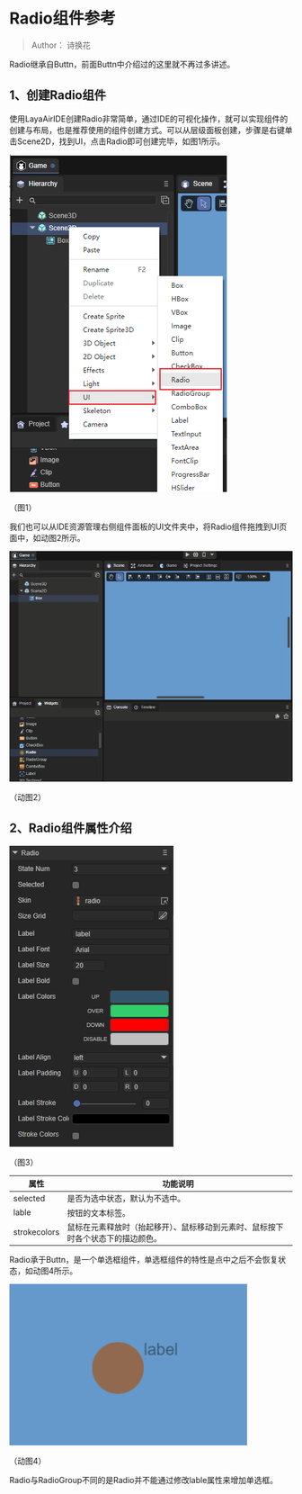# Radio组件参考

> Author：  诗换花

Radio继承自Buttn，前面Buttn中介绍过的这里就不再过多讲述。

## 1、创建Radio组件

 使用LayaAirIDE创建Radio非常简单，通过IDE的可视化操作，就可以实现组件的创建与布局，也是推荐使用的组件创建方式。可以从层级面板创建，步骤是右键单击Scene2D，找到UI，点击Radio即可创建完毕，如图1所示。

![](img/1.png) 

（图1）

 我们也可以从IDE资源管理右侧组件面板的UI文件夹中，将Radio组件拖拽到UI页面中，如动图2所示。

![](img/2.gif) 

（动图2）

## 2、Radio组件属性介绍

![](img/3.png) 

（图3）

| 属性         | 功能说明                                                     |
| ------------ | ------------------------------------------------------------ |
| selected     | 是否为选中状态，默认为不选中。                               |
| lable        | 按钮的文本标签。                                             |
| strokecolors | 鼠标在元素释放时（抬起移开）、鼠标移动到元素时、鼠标按下时各个状态下的描边颜色。 |

Radio承于Buttn，是一个单选框组件，单选框组件的特性是点中之后不会恢复状态，如动图4所示。

![](img/4.gif) 

（动图4）

Radio与RadioGroup不同的是Radio并不能通过修改lable属性来增加单选框。